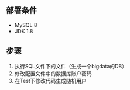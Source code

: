 ## 部署条件
- MySQL 8
- JDK 1.8
## 步骤

1. 执行SQL文件下的文件（生成一个bigdata的DB）
2. 修改配置文件中的数据库账户密码
3. 在Test下修改代码生成随机用户